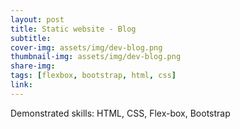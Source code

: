 ```yaml
---
layout: post
title: Static website - Blog
subtitle:
cover-img: assets/img/dev-blog.png
thumbnail-img: assets/img/dev-blog.png
share-img:
tags: [flexbox, bootstrap, html, css]
link:
---
```


Demonstrated skills: HTML, CSS, Flex-box, Bootstrap

